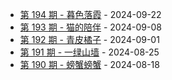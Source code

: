 * [第 194 期 - 暮色落霞](https://tok09.github.io/weekly/posts/194-暮色落霞) - 2024-09-22
* [第 193 期 - 猫的陪伴](https://tok09.github.io/weekly/posts/193-猫的陪伴) - 2024-09-08
* [第 192 期 - 青皮橘子](https://tok09.github.io/weekly/posts/192-青皮橘子) - 2024-09-01
* [第 191 期 - 一绿山墙](https://tok09.github.io/weekly/posts/191-一绿山墙) - 2024-08-25
* [第 190 期 - 螃蟹螃蟹](https://tok09.github.io/weekly/posts/190-螃蟹螃蟹) - 2024-08-18
